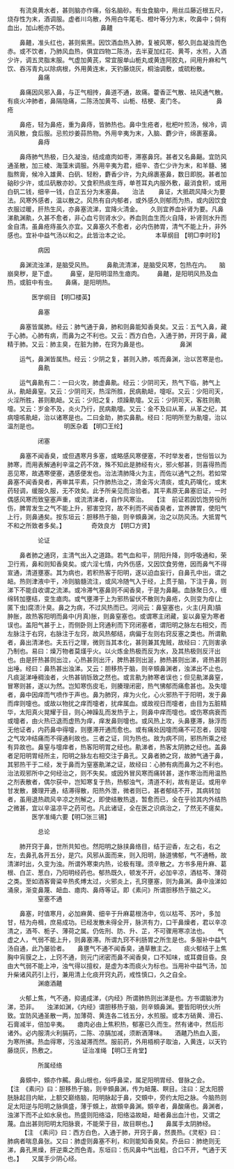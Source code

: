 <!-- { "loadSidebar": true } -->
　　有流臭黄水者，甚则脑亦作痛，俗名脑砂。有虫食脑中，用丝瓜藤近根五尺，烧存性为末，酒调服。虚者川乌散，外用白牛尾毛、橙叶等分为末，吹鼻中；倘有血出，加山栀亦不妨。
　　　　　鼻齄

　　鼻齄，准头红也，甚则紫黑。因饮酒血热入肺，复被风寒，郁久则血凝浊而色赤。或不饮者，乃肺风血热，俱宜四物二陈汤，去半夏加红花、黄芩，水煎，入酒少许，调五灵脂末服。气虚加黄芪，常宜服单山栀丸或黄连阿胶丸，间用升麻和气饮、吞泻青丸以除病根，外用黄连末，天钓藤烧灰，桐油调敷，或硫粉散。
　　　　　鼻痛

　　鼻痛因风邪入鼻，与正气相抟，鼻道不通，故痛。藿香正气散、袪风通气散。有痰火冲肺者，鼻隔隐痛，二陈汤加黄芩、山栀、桔梗、麦门冬。
　　　　　鼻疮

　　鼻疮，轻为鼻疮，重为鼻痔，皆肺热也。鼻中生疮者，枇杷叶煎汤，候冷，调消风散，食后服。忌煎炒姜蒜热物。外用辛夷为末，入脑、麝少许，绵裹塞鼻。
　　　　　鼻痔

　　鼻痔肺气热极，日久凝浊，结成瘜肉如枣，滞塞鼻窍。甚者又名鼻齆。宜防风通圣散，加三棱、海藻末调服。外用辛夷为君，细辛、杏仁少许为末，和羊髓、猪脂熬膏，候冷入雄黄、白矾、轻粉，麝香少许，为丸绵裹塞鼻，数日即脱。甚者加硇砂少许，或瓜矾散亦妙。又食积热痰生痔，单苍耳丸内服外敷，最消食积，或用白矾二钱，细辛一钱，白芷五分为末塞鼻。　　治法
　　鼻证，大抵疏风降火为要法。风寒外感者，温以散之。风热有自内郁者，或外感久则郁而为热，或内因饮食衣服过暖，肝热生风，亦鼻塞流涕，宜降火清金。　　久则宜养血补肾为要。凡鼻涕鼽渊鼽，久甚不愈者，非心血亏则肾水少。养血则血生而火自降，补肾则水升而金自清。虽鼻疮痔虽久亦宜。又鼻塞久不愈者，必内伤肺胃，清气不能上升，非外感也。宜补中益气汤以和之。此皆治本之论。
　　　　本草纲目 【明□李时珍】

　　　　　病因

　　鼻渊流浊涕，是脑受风热。
　　鼻鼽流清涕，是脑受风寒，包热在内。　　脑崩臭秽，是下虚。
　　鼻窒，是阳明湿热生瘜肉。
　　鼻齄，是阳明风热及血热，或脏中有虫。　　鼻痛，是阳明热。

　　　　医学纲目 【明□楼英】

　　　　　鼻塞

　　鼻塞皆属肺。经云：肺气通于鼻，肺和则鼻能知香臭矣。又云：五气入鼻，藏于心肺。心肺有病，而鼻为之不利也。又云：西方白色，入通于肺，开窍于鼻，藏精于肺。又云：肺主臭，在脏为肺，在窍为鼻是也。
　　　　　鼻渊

　　运气，鼻渊皆属热。经云：少阴之复，甚则入肺，咳而鼻渊，治以苦寒是也。
　　　　　鼻鼽

　　运气鼻鼽有二：一曰火攻，肺虚鼻鼽。经云：少阴司天，热气下临，肺气上从，鼽衄鼻窒。又云：少阴司天，热淫所胜，民病鼽衄，嚏呕。又云：少阳司天，火淫所胜，甚则鼽衄。又云：少阳之复，烦躁鼽嚏。又云：少阴司天，客胜则鼽嚏。又云：岁金不及，炎火乃行，民病鼽嚏。又云：金不及曰从革，从革之纪，其病嚏咳鼽衄，治以诸寒是也。二曰金助，肺实鼻鼽。经曰：阳明所至为鼽嚏，治以温剂是也。
　　　　明医杂着 【明□王纶】

　　　　　闭塞

　　鼻塞不闻香臭，或但遇寒月多塞，或略感风寒便塞，不时举发者，世俗皆以为肺寒，而用表解通利辛温之药不效，殊不知此是肺经有火，邪火郁甚，则喜得热而恶见寒，故遇寒便塞，遇感便发也。治法清肺降火为主，而佐以通气之剂。若如常鼻塞不闻香臭者，再审其平素，只作肺热治之，清金泻火清痰，或丸药噙化，或末药轻调，缓服久服，无不效矣。此予所亲见而治验者。其平素原无鼻塞旧证，一时偶感风寒而致窒塞声重，或流清涕者，自作风寒治。　　【注　前证若因饥饱劳役所伤，脾胃发生之气不能上升，邪害空窍，故不利而不闻香臭者，宜养脾胃，使阳气上行，则鼻通矣。按东垣云：胆移热于脑，则辛頞鼻渊，治之以防风汤。大抵胃气不和之所致者多矣。】
　　　　奇效良方 【明□方贤】

　　　　　论证

　　鼻者肺之通窍，主清气出入之道路。若气血和平，阴阳升降，则呼吸通和，荣卫行焉，鼻和则知香臭矣。或六淫七情，内外伤感，又因饮食劳倦，因而鼻气不得宣通，清道壅塞。其为病也，若积热客于阳明，遂以迫血妄行，自鼻孔中出，谓之衄。热则津液中干，冷则脑髓流注，或风冷随气入于经，上贯于脑，下注于鼻，则涕下不能自收谓之流涕。或冷滞气塞鼻则不闻香臭，于是为鼻齆。血脉聚日久，缠绵转加壅结，变生瘜肉。或气壅滞于上为邪热留伏不散则为鼻疮，久则变为疳(上匿下虫)腐溃汁臭。鼻之为病，不过风热而已。河间云：鼻窒塞也，火主(月真)膹肿胀，故热客阳明而鼻中(月真)胀，则鼻窒塞也。或谓寒主闭藏，妄以鼻窒为寒者误也。盖阳气甚于上，而侧卧则上窍通利而下窍闭塞者，谓阳明之脉左右相交，而左脉注于右窍，右脉注于左窍，故风热郁结，病偏于左则右窍反塞之类也。所谓鼽者，鼻出清涕也。夫五行之理，微则当其本化，甚则兼其鬼贼，故经曰：亢则害承乃制也。易曰：燥万物者莫熯乎火。以火炼金热极而反为水，及其热极则反汗出也。由是肝热甚则出泣，心热甚则出汗，脾热甚则出涎，肺热甚则出涕，肾热甚则出唾。经曰：鼻热甚出浊涕。又云：胆移热于脑，则辛頞鼻渊者，浊涕出不止也。凡痰涎涕唾稠浊者，火热甚销铄致之然也。或言鼽为肺寒者误也；但见鼽涕鼻窒，冒寒则甚，遂以为然。岂知寒伤皮毛，则腠理闭密，热气怫郁而痛愈甚也。及失嚏者，鼻中因痒而气喷作于声也。鼻为肺窍，痒为火化，心火邪热干于阳明，发于鼻而痒则嚏也。或故以物扰之痒而嚏者，扰痒属血。或故视日而嚏者，由目为五脏精华，太阳真火晃耀于目，则心神躁乱而发热于上，则鼻中痒而嚏也。或伤寒病衰而或嚏者，由火热已退而虚热为痒，痒发鼻则嚏也。或风热上攻，头鼻壅滞，脉浮而无他证者，内药鼻中得嚏，则壅滞开通而愈也。或有痛处因嚏而痛不可忍者，因嚏之气攻冲结痛而不得通利故也。三者之证，同为热也。故为病不同，邪热所乘之经有异故也。鼻窒与嚏痒者，热客阳明胃之经也。鼽涕者，热客太阴肺之经也。盖鼻者足阳明胃经所主，阳明之脉左右相交注于鼻孔。又鼻者肺之窍，故肺气通于鼻，其邪热干于二经，发于鼻而为窒塞鼽涕之证，故经曰：心肺有病而鼻为之不利也。治法观邪所中之何经治之，则不失矣。或因外冒风寒而痛转甚，遂作寒治而用温热之剂表散者，偶尔获中，岂知寒复于热，热郁浊气，清道不利，故有是证。或用辛甘发散，腠理开通，结滞得散，阳热外泄，微者则已，甚者郁结不开，其病转加者，虽用退热疏风辛凉之剂解之，即使结散热退，暂愈而已，全在乎验其内外结热之微甚，宜以辛温凉平之药可也。凡此诸证，全在医之识病治之，了然无不瘥矣。
　　　　医学准绳六要【明□张三锡】

　　　　　总论

　　肺开窍于鼻，世所共知也。然阳明之脉挟鼻络目，结于迎香，左之右，右之左，去鼻孔各开五分，是穴。风邪从面而来，则入阳明，脉道怫郁，气不通畅，故清涕时出，久变为浊。所谓外寒束内热，论极有理。须辛散之。方书多用升麻、葛根、白芷、葱白，乃阳明经药也。郁热既久，顿发不开，必加辛凉，酒枯芩、薄荷之类。至如酒客膏粱辛热炙煿太过，火邪炎上，孔窍壅塞，则为鼻渊。鼻中浊涕如涌泉，渐变鼻蔑、衄血、瘜肉、鼻痔等证。即《素问》所谓胆移热于脑之义。
　　　　　窒塞不通

　　鼻塞，时值寒月，必加麻黄、细辛于升麻葛根汤中，佐以枯芩、苏叶，多加甘，桔为舟楫，庶易成功。已经发散未得全开，脉洪有力，口干鼻燥者，君以辛凉清之，酒芩、栀子、薄荷之属。仍佐刑、防、升、芷，不可骤用寒凉法也。　　气虚之人，气弱不能上升，则鼻塞滞。所谓九窍不利肠胃之所生是也。多服补中益气汤自通，此乃屡验者。　　鼻壅气不通不闻香臭，通草散主之。　　痰火郁结于上焦胸中肓膜之上，上窍不通，则元门闭密而鼻不闻香臭，口不知味，或耳聋目昏。良由大气弱不能上冲，浊气得以擅权，是虚为本而痰火为标也。当用补中益气汤，加升柴诸风药引上行，兼用清上化痰开窍丸药，戒性慎口，久之自全。
　　　　　渊瘜酒齄

　　火郁上焦，气不通，抑遏成涕，《内经》所谓肺热则出涕是也。方书谓脑渗为涕，恐非。　　浊涕如渊，《内经》谓胆移热于脑，则辛頞鼻渊。要皆阳明伏火所致。宜防风通圣散一两，加薄荷、黄连各二钱五分，水煎服。或本方硝黄、滑石、石膏减半，倍加辛夷。　　瘜肉必由上焦积热，郁塞已久而生。然有诸中，然后形诸外。必内服清火利膈药，二陈、凉膈加减，须断酒薄味。　　酒齄乃热血入面，为寒所拂。热血得寒，污浊凝滞而然。服前药，外用梧桐子取油，入黄连，以天钓藤烧灰，热敷之。
　　　　证治准绳 【明□王肯堂】

　　　　　所属经络

　　鼻頞中，頞亦作齃。鼻山根也，俗呼鼻梁，属足阳明胃经、督脉之会。　　 【注　《素问》曰：胆移热于脑，则辛頞鼻渊，传为衄蔑、瞑目。注曰：足太阳膀胱脉起目内眦，上额交巅络脑，阳明脉起于鼻，交頞中，旁约太阳之脉。今脑热则足太阳逆与阳明之脉俱盛，薄于頞上，故頞辛鼻渊。頞辛者，鼻酸痛也。鼻渊者，浊涕下而不止如水泉也。热盛则阳络溢，阳络溢故衄，衄者鼻出血汁也，又谓之蔑。血出甚则阳明太阳脉衰，不能荣于目，故目瞑也。】　　鼻属手太阴肺经。
　　 【注　《素问》曰：西方白色，入通于肺，开窍于鼻，然畏热。《灵枢》曰：肺病者喘息鼻张。又曰：肺虚则鼻塞不利，和则能知香臭矣。乔岳曰：肺绝则无涕，鼻孔黑燥，肝逆乘之而色青。东垣曰：伤风鼻中气出粗，合口不开，气通于天也。】　　又属手少阴心经。
